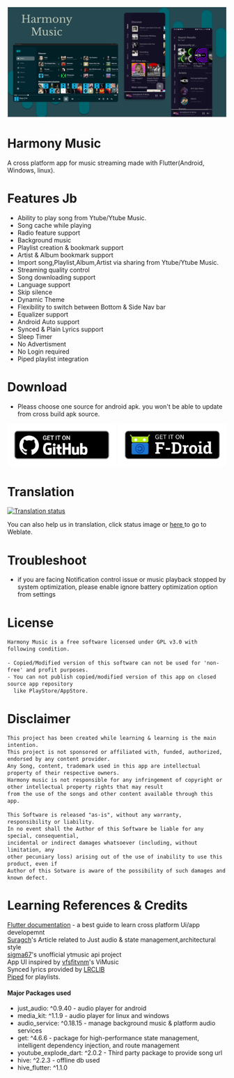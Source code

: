 <img src="https://github.com/anandnet/Harmony-Music/blob/main/cover.png" width="1200" >

# Harmony Music
A cross platform app for music streaming made with Flutter(Android, Windows, linux).

# Features Jb
* Ability to play song from Ytube/Ytube Music.
* Song cache while playing
* Radio feature support
* Background music
* Playlist creation & bookmark support
* Artist & Album bookmark support
* Import song,Playlist,Album,Artist via sharing from Ytube/Ytube Music.
* Streaming quality control
* Song downloading support
* Language support
* Skip silence
* Dynamic Theme
* Flexibility to switch between Bottom & Side Nav bar
* Equalizer support
* Android Auto support
* Synced & Plain Lyrics support
* Sleep Timer
* No Advertisment
* No Login required
* Piped playlist integration


# Download
* Pleass choose one source for android apk. you won't be able to update from cross build apk source.

<a href="https://github.com/anandnet/Harmony-Music/releases/latest"><img src ="https://github.com/anandnet/Harmony-Music/blob/main/don_github.png" width = "250"></a> <a href= "https://f-droid.org/packages/com.anandnet.harmonymusic"><img src = "https://github.com/anandnet/Harmony-Music/blob/main/down_fdroid.png" width = '250'></a></a> 

# Translation
<a href="https://hosted.weblate.org/engage/harmony-music/">
<img src="https://hosted.weblate.org/widget/harmony-music/project-translations/multi-auto.svg" alt="Translation status" />
</a>

You can also help us in translation, click status image or <a href="https://hosted.weblate.org/projects/harmony-music/project-translations/"> here </a> to go to Weblate.

# Troubleshoot
* if you are facing Notification control issue or music playback stopped by system optimization, please enable ignore battery optimization option from settings

# License
```
Harmony Music is a free software licensed under GPL v3.0 with following condition.

- Copied/Modified version of this software can not be used for 'non-free' and profit purposes.
- You can not publish copied/modified version of this app on closed source app repository
  like PlayStore/AppStore.

```


# Disclaimer
```
This project has been created while learning & learning is the main intention.
This project is not sponsored or affiliated with, funded, authorized, endorsed by any content provider.
Any Song, content, trademark used in this app are intellectual property of their respective owners.
Harmony music is not responsible for any infringement of copyright or other intellectual property rights that may result
from the use of the songs and other content available through this app.

This Software is released "as-is", without any warranty, responsibility or liability.
In no event shall the Author of this Software be liable for any special, consequential,
incidental or indirect damages whatsoever (including, without limitation, any 
other pecuniary loss) arising out of the use of inability to use this product, even if
Author of this Sotware is aware of the possibility of such damages and known defect.
```

# Learning References & Credits
<a href = 'https://docs.flutter.dev/'>Flutter documentation</a> - a best guide to learn cross platform Ui/app developemnt<br/>
<a href = 'https://suragch.medium.com/'>Suragch</a>'s Article related to Just audio & state management,architectural style<br/>
<a href = 'https://github.com/sigma67'>sigma67</a>'s unofficial ytmusic api project<br/>
App UI inspired by <a href = 'https://github.com/vfsfitvnm'>vfsfitvnm</a>'s ViMusic<br/>
Synced lyrics provided by <a href = 'https://lrclib.net' >LRCLIB</a> <br/>
<a href = 'https://piped.video' >Piped</a> for playlists.

#### Major Packages used
* just_audio: ^0.9.40  -  audio player for android
* media_kit: ^1.1.9 - audio player for linux and windows
* audio_service: ^0.18.15 - manage background music & platform audio services
* get: ^4.6.6 -  package for high-performance state management, intelligent dependency injection, and route management
* youtube_explode_dart: ^2.0.2 - Third party package to provide song url
* hive: ^2.2.3 - offline db used 
* hive_flutter: ^1.1.0


